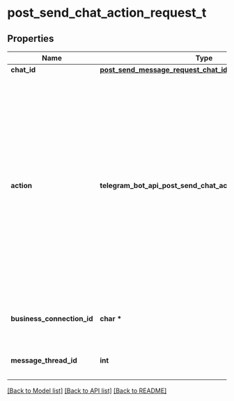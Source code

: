 # post_send_chat_action_request_t

## Properties
Name | Type | Description | Notes
------------ | ------------- | ------------- | -------------
**chat_id** | [**post_send_message_request_chat_id_t**](post_send_message_request_chat_id.md) \* |  | 
**action** | **telegram_bot_api_post_send_chat_action_request_ACTION_e** | Type of action to broadcast. Choose one, depending on what the user is about to receive: *typing* for [text messages](https://core.telegram.org/bots/api/#sendmessage), *upload\\_photo* for [photos](https://core.telegram.org/bots/api/#sendphoto), *record\\_video* or *upload\\_video* for [videos](https://core.telegram.org/bots/api/#sendvideo), *record\\_voice* or *upload\\_voice* for [voice notes](https://core.telegram.org/bots/api/#sendvoice), *upload\\_document* for [general files](https://core.telegram.org/bots/api/#senddocument), *choose\\_sticker* for [stickers](https://core.telegram.org/bots/api/#sendsticker), *find\\_location* for [location data](https://core.telegram.org/bots/api/#sendlocation), *record\\_video\\_note* or *upload\\_video\\_note* for [video notes](https://core.telegram.org/bots/api/#sendvideonote). | 
**business_connection_id** | **char \*** | Unique identifier of the business connection on behalf of which the action will be sent | [optional] 
**message_thread_id** | **int** | Unique identifier for the target message thread; for supergroups only | [optional] 

[[Back to Model list]](../README.md#documentation-for-models) [[Back to API list]](../README.md#documentation-for-api-endpoints) [[Back to README]](../README.md)


